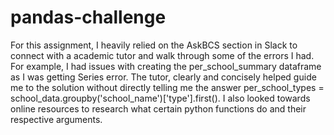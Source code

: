 # pandas-challenge
For this assignment, I heavily relied on the AskBCS section in Slack to connect with a academic tutor and walk through some of the errors I had. For example, I had issues with creating the per_school_summary dataframe as I was getting Series error. The tutor, clearly and concisely helped guide me to the solution without directly telling me the answer per_school_types = school_data.groupby('school_name')['type'].first(). I also looked towards online resources to research what certain python functions do and their respective arguments. 
